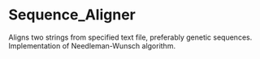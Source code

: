 # Sequence_Aligner
Aligns two strings from specified text file, preferably genetic sequences. Implementation of Needleman-Wunsch algorithm. 

